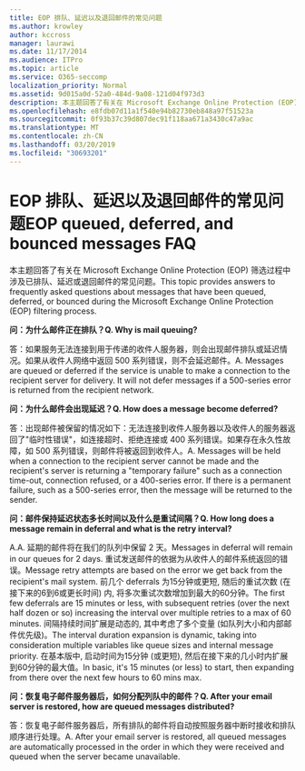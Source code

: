 ```yaml
---
title: EOP 排队、延迟以及退回邮件的常见问题
ms.author: krowley
author: kccross
manager: laurawi
ms.date: 11/17/2014
ms.audience: ITPro
ms.topic: article
ms.service: O365-seccomp
localization_priority: Normal
ms.assetid: 9d015a0d-52a0-484d-9a08-121d04f973d3
description: 本主题回答了有关在 Microsoft Exchange Online Protection (EOP) 筛选过程中涉及已排队、延迟或退回邮件的常见问题。
ms.openlocfilehash: e8fdb07d11a1f540e94b82730eb848a97f51523a
ms.sourcegitcommit: 0f93b37c39d807dec91f118aa671a3430c47a9ac
ms.translationtype: MT
ms.contentlocale: zh-CN
ms.lasthandoff: 03/20/2019
ms.locfileid: "30693201"
---
```

# <a name="eop-queued-deferred-and-bounced-messages-faq"></a><span data-ttu-id="a5da6-103">EOP 排队、延迟以及退回邮件的常见问题</span><span class="sxs-lookup"><span data-stu-id="a5da6-103">EOP queued, deferred, and bounced messages FAQ</span></span>

<span data-ttu-id="a5da6-104">本主题回答了有关在 Microsoft Exchange Online Protection (EOP) 筛选过程中涉及已排队、延迟或退回邮件的常见问题。</span><span class="sxs-lookup"><span data-stu-id="a5da6-104">This topic provides answers to frequently asked questions about messages that have been queued, deferred, or bounced during the Microsoft Exchange Online Protection (EOP) filtering process.</span></span>
  
 <span data-ttu-id="a5da6-105">**问：为什么邮件正在排队？**</span><span class="sxs-lookup"><span data-stu-id="a5da6-105">**Q. Why is mail queuing?**</span></span>
  
<span data-ttu-id="a5da6-p101">答：如果服务无法连接到用于传递的收件人服务器，则会出现邮件排队或延迟情况。如果从收件人网络中返回 500 系列错误，则不会延迟邮件。</span><span class="sxs-lookup"><span data-stu-id="a5da6-p101">A. Messages are queued or deferred if the service is unable to make a connection to the recipient server for delivery. It will not defer messages if a 500-series error is returned from the recipient network.</span></span>
  
 <span data-ttu-id="a5da6-109">**问：为什么邮件会出现延迟？**</span><span class="sxs-lookup"><span data-stu-id="a5da6-109">**Q. How does a message become deferred?**</span></span>
  
<span data-ttu-id="a5da6-p102">答：出现邮件被保留的情况如下：无法连接到收件人服务器以及收件人的服务器返回了"临时性错误"，如连接超时、拒绝连接或 400 系列错误。如果存在永久性故障，如 500 系列错误，则邮件将被返回到收件人。</span><span class="sxs-lookup"><span data-stu-id="a5da6-p102">A. Messages will be held when a connection to the recipient server cannot be made and the recipient's server is returning a "temporary failure" such as a connection time-out, connection refused, or a 400-series error. If there is a permanent failure, such as a 500-series error, then the message will be returned to the sender.</span></span>
  
 <span data-ttu-id="a5da6-113">**问：邮件保持延迟状态多长时间以及什么是重试间隔？**</span><span class="sxs-lookup"><span data-stu-id="a5da6-113">**Q. How long does a message remain in deferral and what is the retry interval?**</span></span>
  
<span data-ttu-id="a5da6-114">A.</span><span class="sxs-lookup"><span data-stu-id="a5da6-114">A.</span></span> <span data-ttu-id="a5da6-115">延期的邮件将在我们的队列中保留 2 天。</span><span class="sxs-lookup"><span data-stu-id="a5da6-115">Messages in deferral will remain in our queues for 2 days.</span></span> <span data-ttu-id="a5da6-116">重试发送邮件的依据为从收件人的邮件系统返回的错误。</span><span class="sxs-lookup"><span data-stu-id="a5da6-116">Message retry attempts are based on the error we get back from the recipient's mail system.</span></span> <span data-ttu-id="a5da6-117">前几个 deferrals 为15分钟或更短, 随后的重试次数 (在接下来的6到6或更长时间) 内, 将多次重试次数增加到最大的60分钟。</span><span class="sxs-lookup"><span data-stu-id="a5da6-117">The first few deferrals are 15 minutes or less, with subsequent retries (over the next half dozen or so) increasing the interval over multiple retries to a max of 60 minutes.</span></span> <span data-ttu-id="a5da6-118">间隔持续时间扩展是动态的, 其中考虑了多个变量 (如队列大小和内部邮件优先级)。</span><span class="sxs-lookup"><span data-stu-id="a5da6-118">The interval duration expansion is dynamic, taking into consideration multiple variables like queue sizes and internal message priority.</span></span> <span data-ttu-id="a5da6-119">在基本版中, 启动时间为15分钟 (或更短), 然后在接下来的几小时内扩展到60分钟的最大值。</span><span class="sxs-lookup"><span data-stu-id="a5da6-119">In basic, it's 15 minutes (or less) to start, then expanding from there over the next few hours to 60 mins max.</span></span>
  
 <span data-ttu-id="a5da6-120">**问：恢复电子邮件服务器后，如何分配列队中的邮件？**</span><span class="sxs-lookup"><span data-stu-id="a5da6-120">**Q. After your email server is restored, how are queued messages distributed?**</span></span>
  
<span data-ttu-id="a5da6-p104">答：恢复电子邮件服务器后，所有排队的邮件将自动按照服务器中断时接收和排队顺序进行处理。</span><span class="sxs-lookup"><span data-stu-id="a5da6-p104">A. After your email server is restored, all queued messages are automatically processed in the order in which they were received and queued when the server became unavailable.</span></span> 
  

